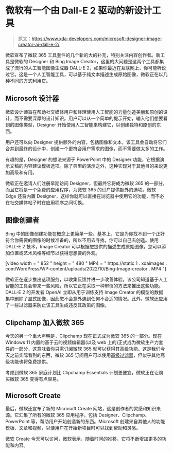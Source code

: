 # 微软有一个由 Dall-E 2 驱动的新设计工具

> 原文：<https://www.xda-developers.com/microsoft-designer-image-creator-ai-dall-e-2/>

微软宣布了微软 365 工具套件的几个新的大的补充，特别关注内容创作者。新工具是微软的 Designer 和 Bing Image Creator，这里的大问题是这两个工具都集成了流行的人工智能图像生成器 DALL-E 2，如果你最近在互联网上，你可能听说过它。这是一个人工智能工具，可以基于纯文本描述生成原始图像，微软正在以几种不同的方式利用它。

## Microsoft 设计器

微软设计师旨在帮助社交媒体用户和经理使用人工智能的力量创造美丽和原创的设计，而不需要深厚的设计知识。用户可以从一个简单的提示开始，输入他们想要看到的图像类型，Designer 开始使用人工智能来构建它，以创建独特和原创的东西。

用户还可以向 Designer 提供额外的内容，包括图像和文本，该工具会自动将它们合并到最终的设计中，创建一个更符合用户需求的图像，而不需要做太多的工作。

有趣的是，Designer 的想法来源于 PowerPoint 中的 Designer 功能，它根据演示文稿的内容建议模板选项。除了典型的演示之外，这种实现对于其他目的来说更加高级和有用。

微软正在邀请人们注册早期访问 Designer，但最终它将成为微软 365 的一部分，而且它将是一个免费的应用程序，为微软 365 的订户提供额外的选项。微软 Edge 还将内置 Designer，这样你就可以直接在浏览器中使用它的功能，而不必在社交媒体帖子时在应用程序之间切换。

## 图像创建者

Bing 中的图像创建功能在概念上更简单一些。基本上，它是为你找不到一个正好符合你需要的图像的时候准备的，所以不用去寻找，你可以自己去创造。使用 DALL-E 2 技术，Image Creator 可以根据您提供的描述生成原始图像，您可以添加位置或艺术风格等细节以获得您想要的外观。

[video width = " 852 " height = " 480 " MP4 = " https://static 1 . xdaimages . com/WordPress/WP-content/uploads/2022/10/Bing-Image-creator . MP4 "]

微软正在逐步推出这项服务，以收集反馈并进一步改善体验。该公司知道基于人工智能的工具会带来一些风险，所以它正在采取一种审慎的方法来推出这些功能。DALL-E 2 的开发者 OpenAI 立即从用于训练支持 Image Creator 的模型的数据集中删除了显式图像，因此您不会意外遇到任何不合适的情况。此外，微软还应用了一些过滤器来防止该工具生成违反其政策的图像。

## Clipchamp 加入微软 365

今天的另一个重大声明是，Clipchamp 现在正式成为微软 365 的一部分。现在 Windows 11 内置的基于云的视频编辑器(以及 web 上的)正式成为微软生产力套件的一部分，这意味着你只需订阅微软 365 就可以获得其高级功能。这是我们今天之前实际看到的东西，微软 365 订阅用户可以使用[高级过滤器](https://www.xda-developers.com/clichamp-free-filters-microsoft-365/)，但似乎其他高级功能也将免费提供。

考虑到微软 365 家庭计划比 Clipchamp Essentials 计划更便宜，微软正在让购买微软 365 变得有点容易。

## Microsoft Create

最后，微软还宣布了新的 Microsoft Create 网站，这是创作者的灵感和知识来源。它汇集了所有的微软 365 应用程序，包括 Designer、Clipchamp、PowerPoint 等，帮助用户开始创造新的东西。Microsoft 创建来自其他人的功能模板、文章和视频，以便用户在开始新项目时可以找到帮助和灵感。

微软 Create 今天可以访问，微软表示，随着时间的推移，它将不断增加更多的功能和内容。